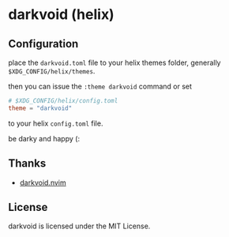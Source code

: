 # darkvoid (helix)

## Configuration

place the `darkvoid.toml` file to your helix themes folder, generally `$XDG_CONFIG/helix/themes`.

then you can issue the `:theme darkvoid` command or set

```toml
# $XDG_CONFIG/helix/config.toml
theme = "darkvoid"
```

to your helix `config.toml` file.

be darky and happy (:

## Thanks

- [darkvoid.nvim](https://github.com/Aliqyan-21/darkvoid.nvim)

## License

darkvoid is licensed under the MIT License.
